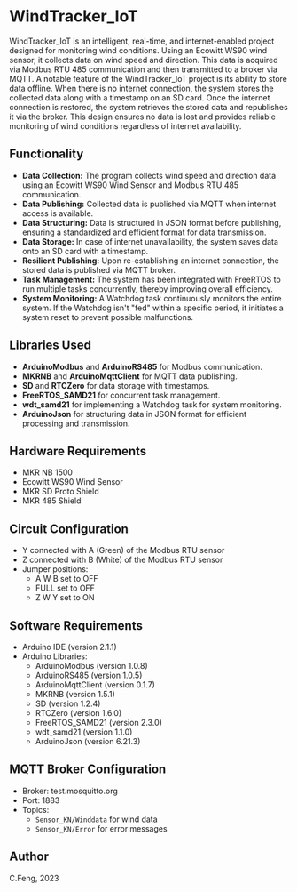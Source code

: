 # WindTracker_IoT

WindTracker_IoT is an intelligent, real-time, and internet-enabled project designed for monitoring wind conditions. Using an Ecowitt WS90 wind sensor, it collects data on wind speed and direction. This data is acquired via Modbus RTU 485 communication and then transmitted to a broker via MQTT. A notable feature of the WindTracker_IoT project is its ability to store data offline. When there is no internet connection, the system stores the collected data along with a timestamp on an SD card. Once the internet connection is restored, the system retrieves the stored data and republishes it via the broker. This design ensures no data is lost and provides reliable monitoring of wind conditions regardless of internet availability.

## Functionality

-   **Data Collection:** The program collects wind speed and direction data using an Ecowitt WS90 Wind Sensor and Modbus RTU 485 communication.
-   **Data Publishing:** Collected data is published via MQTT when internet access is available.
-   **Data Structuring:** Data is structured in JSON format before publishing, ensuring a standardized and efficient format for data transmission.
-   **Data Storage:** In case of internet unavailability, the system saves data onto an SD card with a timestamp.
-   **Resilient Publishing:** Upon re-establishing an internet connection, the stored data is published via MQTT broker.
-   **Task Management:** The system has been integrated with FreeRTOS to run multiple tasks concurrently, thereby improving overall efficiency.
-   **System Monitoring:** A Watchdog task continuously monitors the entire system. If the Watchdog isn't "fed" within a specific period, it initiates a system reset to prevent possible malfunctions.

## Libraries Used

-   **ArduinoModbus** and **ArduinoRS485** for Modbus communication.
-   **MKRNB** and **ArduinoMqttClient** for MQTT data publishing.
-   **SD** and **RTCZero** for data storage with timestamps.
-   **FreeRTOS_SAMD21** for concurrent task management.
-   **wdt_samd21** for implementing a Watchdog task for system monitoring.
-   **ArduinoJson** for structuring data in JSON format for efficient processing and transmission.

## Hardware Requirements

-   MKR NB 1500
-   Ecowitt WS90 Wind Sensor
-   MKR SD Proto Shield
-   MKR 485 Shield

## Circuit Configuration

-   Y connected with A (Green) of the Modbus RTU sensor
-   Z connected with B (White) of the Modbus RTU sensor
-   Jumper positions:
    -   A W B set to OFF
    -   FULL set to OFF
    -   Z W Y set to ON

## Software Requirements

-   Arduino IDE (version 2.1.1)
-   Arduino Libraries:
    -   ArduinoModbus (version 1.0.8)
    -   ArduinoRS485 (version 1.0.5)
    -   ArduinoMqttClient (version 0.1.7)
    -   MKRNB (version 1.5.1)
    -   SD (version 1.2.4)
    -   RTCZero (version 1.6.0)
    -   FreeRTOS_SAMD21 (version 2.3.0)
    -   wdt_samd21 (version 1.1.0)
    -   ArduinoJson (version 6.21.3)

## MQTT Broker Configuration

-   Broker: test.mosquitto.org
-   Port: 1883
-   Topics:
    -   `Sensor_KN/Winddata` for wind data
    -   `Sensor_KN/Error` for error messages

## Author

C.Feng, 2023
